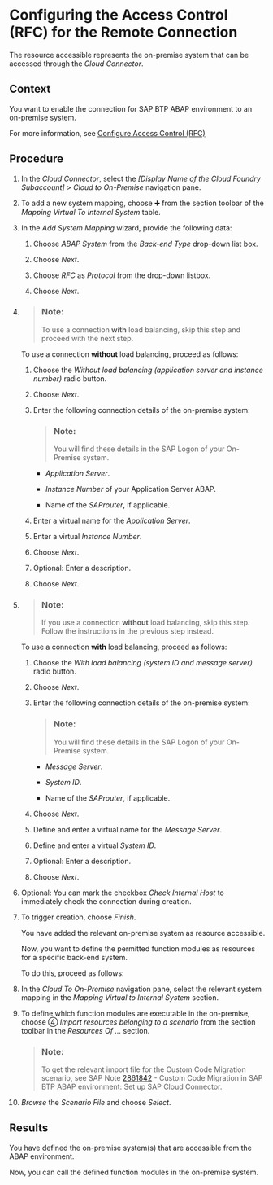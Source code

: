 <!-- loio70f324fc8e44482ab1cf5a318fcc224b -->

<link rel="stylesheet" type="text/css" href="../css/sap-icons.css"/>

# Configuring the Access Control \(RFC\) for the Remote Connection

The resource accessible represents the on-premise system that can be accessed through the *Cloud Connector*.



## Context

You want to enable the connection for SAP BTP ABAP environment to an on-premise system.

For more information, see [Configure Access Control \(RFC\)](https://help.sap.com/viewer/cca91383641e40ffbe03bdc78f00f681/Cloud/en-US/ca5868997e48468395cf0ca4882f5783.html)



## Procedure

1.  In the *Cloud Connector*, select the *\[Display Name of the Cloud Foundry Subaccount\]* \> *Cloud to On-Premise* navigation pane.

2.  To add a new system mapping, choose :heavy_plus_sign: from the section toolbar of the *Mapping Virtual To Internal System* table.

3.  In the *Add System Mapping* wizard, provide the following data:

    1.  Choose *ABAP System* from the *Back-end Type* drop-down list box.

    2.  Choose *Next*.

    3.  Choose *RFC* as *Protocol* from the drop-down listbox.

    4.  Choose *Next*.


4.  > ### Note:  
    > To use a connection **with** load balancing, skip this step and proceed with the next step.

    To use a connection **without** load balancing, proceed as follows:

    1.  Choose the *Without load balancing \(application server and instance number\)* radio button.

    2.  Choose *Next*.

    3.  Enter the following connection details of the on-premise system:

        > ### Note:  
        > You will find these details in the SAP Logon of your On-Premise system.

        -   *Application Server*.

        -   *Instance Number* of your Application Server ABAP.

        -   Name of the *SAProuter*, if applicable.


    4.  Enter a virtual name for the *Application Server*.

    5.  Enter a virtual *Instance Number*.

    6.  Choose *Next*.

    7.  Optional: Enter a description.

    8.  Choose *Next*.


5.  > ### Note:  
    > If you use a connection **without** load balancing, skip this step. Follow the instructions in the previous step instead.

    To use a connection **with** load balancing, proceed as follows:

    1.  Choose the *With load balancing \(system ID and message server\)* radio button.

    2.  Choose *Next*.

    3.  Enter the following connection details of the on-premise system:

        > ### Note:  
        > You will find these details in the SAP Logon of your On-Premise system.

        -   *Message Server*.

        -   *System ID*.

        -   Name of the *SAProuter*, if applicable.


    4.  Choose *Next*.

    5.  Define and enter a virtual name for the *Message Server*.

    6.  Define and enter a virtual *System ID*.

    7.  Optional: Enter a description.

    8.  Choose *Next*.


6.  Optional: You can mark the checkbox *Check Internal Host* to immediately check the connection during creation.

7.  To trigger creation, choose *Finish*.

    You have added the relevant on-premise system as resource accessible.

    Now, you want to define the permitted function modules as resources for a specific back-end system.

    To do this, proceed as follows:

8.  In the *Cloud To On-Premise* navigation pane, select the relevant system mapping in the *Mapping Virtual to Internal System* section.

9.  To define which function modules are executable in the on-premise, choose <span class="SAP-icons"></span> *Import resources belonging to a scenario* from the section toolbar in the *Resources Of …* section.

    > ### Note:  
    > To get the relevant import file for the Custom Code Migration scenario, see SAP Note [2861842](https://me.sap.com/notes/2861842) - Custom Code Migration in SAP BTP ABAP environment: Set up SAP Cloud Connector.

10. *Browse* the *Scenario File* and choose *Select*.




<a name="loio70f324fc8e44482ab1cf5a318fcc224b__result_ddx_vyj_1kb"/>

## Results

You have defined the on-premise system\(s\) that are accessible from the ABAP environment.

Now, you can call the defined function modules in the on-premise system.

